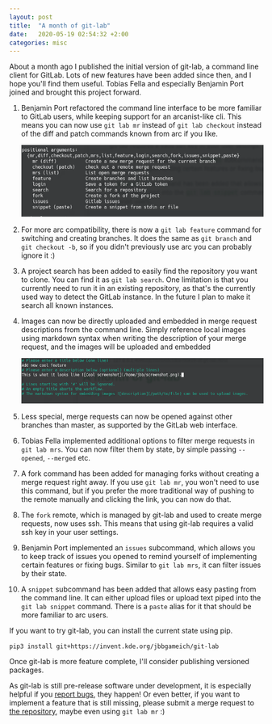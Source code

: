```yaml
---
layout: post
title:  "A month of git-lab"
date:   2020-05-19 02:54:32 +2:00
categories: misc
---
```


About a month ago I published the initial version of git-lab, a command line client for GitLab.
Lots of new features have been added since then, and I hope you'll find them useful.
Tobias Fella and especially Benjamin Port joined and brought this project forward.

1. Benjamin Port refactored the command line interface to be more familiar to GitLab users, while keeping support for an arcanist-like cli. This means you can now use `git lab mr` instead of `git lab checkout` instead of the diff and patch commands known from arc if you like.

   ![cli after the latest changes](/img/git-lab-cli.png)

1. For more arc compatibility, there is now a `git lab feature` command for switching and creating branches. It does the same as `git branch` and `git checkout -b`, so if you didn't previously use arc you can probably ignore it :)

1. A project search has been added to easily find the repository you want to clone. You can find it as `git lab search`. One limitation is that you currently need to run it in an existing repository, as that's the currently used way to detect the GitLab instance. In the future I plan to make it search all known instances.

1. Images can now be directly uploaded and embedded in merge request descriptions from the command line. Simply reference local images using markdown syntax when writing the description of your merge request, and the images will be uploaded and embedded

   ![screenshot of git lab with markdown support](/img/git-lab-markdown-support.png)

1. Less special, merge requests can now be opened against other branches than master, as supported by the GitLab web interface.

1. Tobias Fella implemented additional options to filter merge requests in `git lab mrs`. You can now filter them by state, by simple passing `--opened`, `--merged` etc.

1. A fork command has been added for managing forks without creating a merge request right away. If you use `git lab mr`, you won't need to use this command, but if you prefer the more traditional way of pushing to the remote manually and clicking the link, you can now do that.

1. The `fork` remote, which is managed by git-lab and used to create merge requests, now uses ssh. This means that using git-lab requires a valid ssh key in your user settings.

1. Benjamin Port implemented an `issues` subcommand, which allows you to keep track of issues you opened to remind yourself of implementing certain features or fixing bugs. Similar to `git lab mrs`, it can filter issues by their state.

1. A `snippet` subcommand has been added that allows easy pasting from the command line. It can either upload files or upload text piped into the `git lab snippet` command. There is a `paste` alias for it that should be more familiar to arc users.

If you want to try git-lab, you can install the current state using pip.
```
pip3 install git+https://invent.kde.org/jbbgameich/git-lab
```
Once git-lab is more feature complete, I'll consider publishing versioned packages.

As git-lab is still pre-release software under development, it is especially helpful if you [report bugs](https://invent.kde.org/jbbgameich/git-lab/issues), they happen! Or even better, if you want to implement a feature that is still missing, please submit a merge request to [the repository](https://invent.kde.org/jbbgameich/git-lab/), maybe even using `git lab mr` :)
